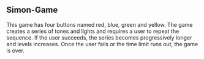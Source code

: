 ## Simon-Game
This game has four buttons named red, blue, green and yellow. 
The game creates a series of tones and lights and requires a user to repeat the sequence.
 If the user succeeds, the series becomes progressively longer and levels increases.
 Once the user fails or the time limit runs out, the game is over.
